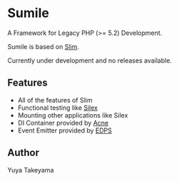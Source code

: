 Sumile
======

A Framework for Legacy PHP (>= 5.2) Development.

Sumile is based on [Slim](https://github.com/codeguy/Slim).

Currently under development and no releases available.

Features
--------

- All of the features of Slim
- Functional testing like [Silex](http://silex.sensiolabs.org/)
- Mounting other applications like Silex
- DI Container provided by [Acne](https://github.com/yuya-takeyama/acne)
- Event Emitter provided by [EDPS](https://github.com/yuya-takeyama/edps)

Author
------

Yuya Takeyama
